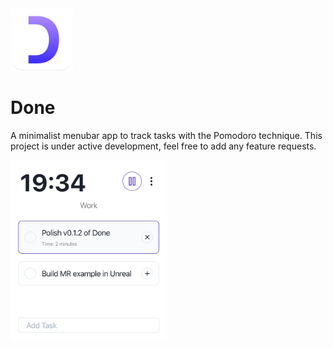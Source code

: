 <img src="public/icon.png" width="100" height="100">

# Done

A minimalist menubar app to track tasks with the Pomodoro technique. This project is under active development, feel free to add any feature requests.


<img src="docs/images/countdown.png" width="250">
